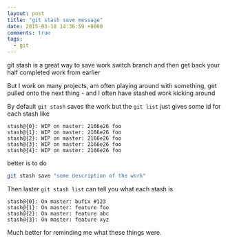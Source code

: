 ```yaml
---
layout: post
title: "git stash save message"
date: 2015-03-18 14:36:59 +0000
comments: true
tags: 
  - git
---
```


git stash is a great way to save work switch branch and then get back your half completed work from earlier

But I work on many projects, am often playing around with something, get pulled onto the next thing - and I often have stashed work kicking around

By default `git stash` saves the work but the `git list` just gives some id for each stash like

<!--more-->

```
stash@{0}: WIP on master: 2166e26 foo
stash@{1}: WIP on master: 2166e26 foo
stash@{2}: WIP on master: 2166e26 foo
stash@{3}: WIP on master: 2166e26 foo
stash@{4}: WIP on master: 2166e26 foo
```


better is to do

```bash
git stash save "some description of the work"
```

Then laster `git stash list` can tell you what each stash is

```
stash@{0}: On master: bufix #123
stash@{1}: On master: feature foo
stash@{2}: On master: feature abc
stash@{3}: On master: feature xyz
```

Much better for reminding me what these things were.
